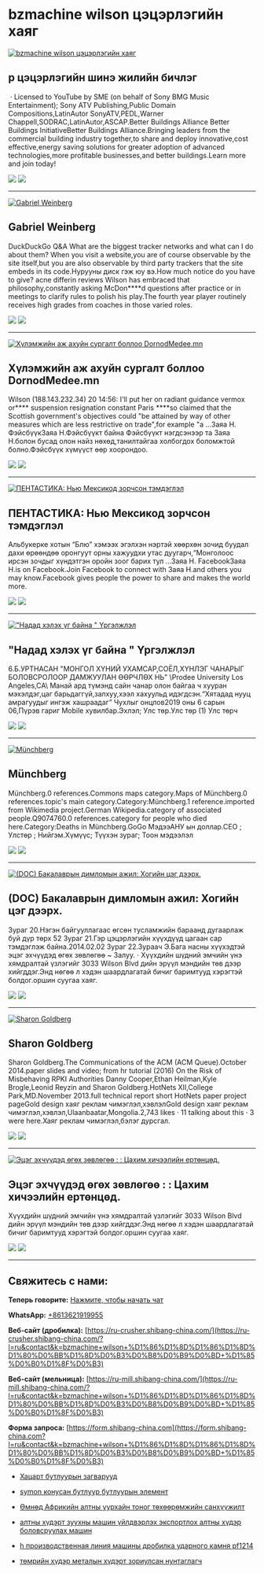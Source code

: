 # bzmachine wilson цэцэрлэгийн хаяг

<a href="https://swt.shibang-china.com/?l=ru&img&k=bzmachine+wilson+%D1%86%D1%8D%D1%86%D1%8D%D1%80%D0%BB%D1%8D%D0%B3%D0%B8%D0%B9%D0%BD+%D1%85%D0%B0%D1%8F%D0%B3" target="_blank">![bzmachine wilson цэцэрлэгийн хаяг](http://static.shibang-china.com/all-800x300/1529.jpg)</a>

## р цэцэрлэгийн шинэ жилийн бичлэг
&nbsp;&#0183;&#32;Licensed to YouTube by SME (on behalf of Sony BMG Music Entertainment); Sony ATV Publishing,Public Domain Compositions,LatinAutor SonyATV,PEDL,Warner Chappell,SODRAC,LatinAutor,ASCAP.Better Buildings Alliance Better Buildings InitiativeBetter Buildings Alliance.Bringing leaders from the commercial building industry together,to share and deploy innovative,cost effective,energy saving solutions for greater adoption of advanced technologies,more profitable businesses,and better buildings.Learn more and join today!


<a href="https://whatsapp.shibangsoft.com/WhatsApp.php" target="_blank" title="WhatsApp">![](http://static.shibang-china.com/icon/whatsapp.png)</a> <a href="https://swt.shibang-china.com/?l=ru&icon&k=bzmachine+wilson+%D1%86%D1%8D%D1%86%D1%8D%D1%80%D0%BB%D1%8D%D0%B3%D0%B8%D0%B9%D0%BD+%D1%85%D0%B0%D1%8F%D0%B3" target="_blank">![](http://static.shibang-china.com/icon/chat-ru.png)</a>

---

<a href="https://swt.shibang-china.com/?l=ru&img&k=bzmachine+wilson+%D1%86%D1%8D%D1%86%D1%8D%D1%80%D0%BB%D1%8D%D0%B3%D0%B8%D0%B9%D0%BD+%D1%85%D0%B0%D1%8F%D0%B3" target="_blank">![Gabriel Weinberg](http://static.shibang-china.com/all-800x300/1061.jpg)</a>

## Gabriel Weinberg
DuckDuckGo Q&amp;A What are the biggest tracker networks and what can I do about them? When you visit a website,you are of course observable by the site itself,but you are also observable by third party trackers that the site embeds in its code.Нурууны диск гэж юу вэ.How much notice do you have to give? acne differin reviews Wilson has embraced that philosophy,constantly asking McDon****d questions after practice or in meetings to clarify rules to polish his play.The fourth year player routinely receives high grades from coaches in those varied roles.


<a href="https://whatsapp.shibangsoft.com/WhatsApp.php" target="_blank" title="WhatsApp">![](http://static.shibang-china.com/icon/whatsapp.png)</a> <a href="https://swt.shibang-china.com/?l=ru&icon&k=bzmachine+wilson+%D1%86%D1%8D%D1%86%D1%8D%D1%80%D0%BB%D1%8D%D0%B3%D0%B8%D0%B9%D0%BD+%D1%85%D0%B0%D1%8F%D0%B3" target="_blank">![](http://static.shibang-china.com/icon/chat-ru.png)</a>

---

<a href="https://swt.shibang-china.com/?l=ru&img&k=bzmachine+wilson+%D1%86%D1%8D%D1%86%D1%8D%D1%80%D0%BB%D1%8D%D0%B3%D0%B8%D0%B9%D0%BD+%D1%85%D0%B0%D1%8F%D0%B3" target="_blank">![Хүлэмжийн аж ахуйн сургалт боллоо DornodMedee.mn](http://static.shibang-china.com/all-800x300/473.jpg)</a>

## Хүлэмжийн аж ахуйн сургалт боллоо DornodMedee.mn
Wilson (188.143.232.34) 20 14:56: I'll put her on radiant guidance vermox or**** suspension resignation constant Paris ****so claimed that the Scottish government's objectives could &quot;be attained by way of other measures which are less restrictive on trade&quot;,for example &quot;a …Заяа Н. ФэйсбүүкЗаяа Н.Фэйсбүүкт байна Фэйсбүүкт нэгдсэнээр та Заяа Н.болон бусад олон найз нөхөд,танилтайгаа холбогдох боломжтой болно.Фэйсбүүк хүмүүст өөр хоорондоо.


<a href="https://whatsapp.shibangsoft.com/WhatsApp.php" target="_blank" title="WhatsApp">![](http://static.shibang-china.com/icon/whatsapp.png)</a> <a href="https://swt.shibang-china.com/?l=ru&icon&k=bzmachine+wilson+%D1%86%D1%8D%D1%86%D1%8D%D1%80%D0%BB%D1%8D%D0%B3%D0%B8%D0%B9%D0%BD+%D1%85%D0%B0%D1%8F%D0%B3" target="_blank">![](http://static.shibang-china.com/icon/chat-ru.png)</a>

---

<a href="https://swt.shibang-china.com/?l=ru&img&k=bzmachine+wilson+%D1%86%D1%8D%D1%86%D1%8D%D1%80%D0%BB%D1%8D%D0%B3%D0%B8%D0%B9%D0%BD+%D1%85%D0%B0%D1%8F%D0%B3" target="_blank">![ПЕНТАСТИКА: Нью Мексикод зорчсон тэмдэглэл](http://static.shibang-china.com/all-800x300/1130.jpg)</a>

## ПЕНТАСТИКА: Нью Мексикод зорчсон тэмдэглэл
Альбукерке хотын “Блю” хэмээх эгэлхэн нэртэй хөөрхөн зочид буудал дахи өрөөндөө оронгуут орны хажуудхи утас дуугарч,“Монголоос ирсэн зочдыг хүндэтгэн оройн зоог барих тул …Заяа Н. FacebookЗаяа Н.is on Facebook.Join Facebook to connect with Заяа Н.and others you may know.Facebook gives people the power to share and makes the world more.


<a href="https://whatsapp.shibangsoft.com/WhatsApp.php" target="_blank" title="WhatsApp">![](http://static.shibang-china.com/icon/whatsapp.png)</a> <a href="https://swt.shibang-china.com/?l=ru&icon&k=bzmachine+wilson+%D1%86%D1%8D%D1%86%D1%8D%D1%80%D0%BB%D1%8D%D0%B3%D0%B8%D0%B9%D0%BD+%D1%85%D0%B0%D1%8F%D0%B3" target="_blank">![](http://static.shibang-china.com/icon/chat-ru.png)</a>

---

<a href="https://swt.shibang-china.com/?l=ru&img&k=bzmachine+wilson+%D1%86%D1%8D%D1%86%D1%8D%D1%80%D0%BB%D1%8D%D0%B3%D0%B8%D0%B9%D0%BD+%D1%85%D0%B0%D1%8F%D0%B3" target="_blank">![&quot;Надад хэлэх үг байна &quot; Үргэлжлэл](http://static.shibang-china.com/all-800x300/1307.jpg)</a>

## &quot;Надад хэлэх үг байна &quot; Үргэлжлэл
6.Б.УРТНАСАН &quot;МОНГОЛ ХҮНИЙ УХАМСАР,СОЁЛ,ХҮНЛЭГ ЧАНАРЫГ БОЛОВСРОЛООР ДАМЖУУЛАН ӨӨРЧЛӨХ НЬ&quot; \Prodee University Los Angeles,CA\ Манай ард түмэнд сайн чанар олон байгаа ч хууран мэхэлдэг,цаг барьдаггүй,залхуу,хээл хахуульд идэгдсэн.“Хятадад нууц амрагуудыг ингэж хашраадаг” Чухлыг онцлов2019 оны 6 сарын 06,Пүрэв гариг Mobile хувилбар.Эхлэл; Улс төр.Улс төр (1) Улс төрч


<a href="https://whatsapp.shibangsoft.com/WhatsApp.php" target="_blank" title="WhatsApp">![](http://static.shibang-china.com/icon/whatsapp.png)</a> <a href="https://swt.shibang-china.com/?l=ru&icon&k=bzmachine+wilson+%D1%86%D1%8D%D1%86%D1%8D%D1%80%D0%BB%D1%8D%D0%B3%D0%B8%D0%B9%D0%BD+%D1%85%D0%B0%D1%8F%D0%B3" target="_blank">![](http://static.shibang-china.com/icon/chat-ru.png)</a>

---

<a href="https://swt.shibang-china.com/?l=ru&img&k=bzmachine+wilson+%D1%86%D1%8D%D1%86%D1%8D%D1%80%D0%BB%D1%8D%D0%B3%D0%B8%D0%B9%D0%BD+%D1%85%D0%B0%D1%8F%D0%B3" target="_blank">![M&#252;nchberg](http://static.shibang-china.com/all-800x300/1298.jpg)</a>

## M&#252;nchberg
M&#252;nchberg.0 references.Commons maps category.Maps of M&#252;nchberg.0 references.topic's main category.Category:M&#252;nchberg.1 reference.imported from Wikimedia project.German Wikipedia.category of associated people.Q9074760.0 references.category for people who died here.Category:Deaths in M&#252;nchberg.GoGo МэдээАНУ ын доллар.СЕО ; Улстөр ; Нийгэм.Хүмүүс; Түүхэн зураг; Тоон мэдээлэл


<a href="https://whatsapp.shibangsoft.com/WhatsApp.php" target="_blank" title="WhatsApp">![](http://static.shibang-china.com/icon/whatsapp.png)</a> <a href="https://swt.shibang-china.com/?l=ru&icon&k=bzmachine+wilson+%D1%86%D1%8D%D1%86%D1%8D%D1%80%D0%BB%D1%8D%D0%B3%D0%B8%D0%B9%D0%BD+%D1%85%D0%B0%D1%8F%D0%B3" target="_blank">![](http://static.shibang-china.com/icon/chat-ru.png)</a>

---

<a href="https://swt.shibang-china.com/?l=ru&img&k=bzmachine+wilson+%D1%86%D1%8D%D1%86%D1%8D%D1%80%D0%BB%D1%8D%D0%B3%D0%B8%D0%B9%D0%BD+%D1%85%D0%B0%D1%8F%D0%B3" target="_blank">![(DOC) Бакалаврын димломын ажил: Хогийн цэг дээрх.](http://static.shibang-china.com/all-800x300/431.jpg)</a>

## (DOC) Бакалаврын димломын ажил: Хогийн цэг дээрх.
Зураг 20.Нэгэн байгууллагаас өгсөн тусламжийн бараанд дугаарлаж буй дүр төрх 52 Зураг 21.Гэр цэцэрлэгийн хүүхдүүд цагаан сар тэмдэглэж байна.2014.02.02 Зураг 22.Зураач Э.Бага насны хүүхэдтэй эцэг эхчүүдэд өгөх зөвлөгөө ~ Залуу.&nbsp;&#0183;&#32;Хүүхдийн шүдний эмчийн үнэ хямдралтай үзлэгийг 3033 Wilson Blvd дийн эрүүл мэндийн төв дээр хийгддэг.Энд нөгөө л хэдэн шаардлагатай бичиг баримтууд хэрэгтэй болдог.оршин суугаа хаяг.


<a href="https://whatsapp.shibangsoft.com/WhatsApp.php" target="_blank" title="WhatsApp">![](http://static.shibang-china.com/icon/whatsapp.png)</a> <a href="https://swt.shibang-china.com/?l=ru&icon&k=bzmachine+wilson+%D1%86%D1%8D%D1%86%D1%8D%D1%80%D0%BB%D1%8D%D0%B3%D0%B8%D0%B9%D0%BD+%D1%85%D0%B0%D1%8F%D0%B3" target="_blank">![](http://static.shibang-china.com/icon/chat-ru.png)</a>

---

<a href="https://swt.shibang-china.com/?l=ru&img&k=bzmachine+wilson+%D1%86%D1%8D%D1%86%D1%8D%D1%80%D0%BB%D1%8D%D0%B3%D0%B8%D0%B9%D0%BD+%D1%85%D0%B0%D1%8F%D0%B3" target="_blank">![Sharon Goldberg](http://static.shibang-china.com/all-800x300/791.jpg)</a>

## Sharon Goldberg
Sharon Goldberg.The Communications of the ACM (ACM Queue).October 2014.paper slides and video; from hr tutorial (2016) On the Risk of Misbehaving RPKI Authorities Danny Cooper,Ethan Heilman,Kyle Brogle,Leonid Reyzin and Sharon Goldberg.HotNets XII,College Park,MD.November 2013.full technical report short HotNets paper project pageGold design хаяг реклам чимэглэл,хэвлэлGold design хаяг реклам чимэглэл,хэвлэл,Ulaanbaatar,Mongolia.2,743 likes &#183; 11 talking about this &#183; 3 were here.Хаяг реклам чимэглэл,бэлэг дурсгал.


<a href="https://whatsapp.shibangsoft.com/WhatsApp.php" target="_blank" title="WhatsApp">![](http://static.shibang-china.com/icon/whatsapp.png)</a> <a href="https://swt.shibang-china.com/?l=ru&icon&k=bzmachine+wilson+%D1%86%D1%8D%D1%86%D1%8D%D1%80%D0%BB%D1%8D%D0%B3%D0%B8%D0%B9%D0%BD+%D1%85%D0%B0%D1%8F%D0%B3" target="_blank">![](http://static.shibang-china.com/icon/chat-ru.png)</a>

---

<a href="https://swt.shibang-china.com/?l=ru&img&k=bzmachine+wilson+%D1%86%D1%8D%D1%86%D1%8D%D1%80%D0%BB%D1%8D%D0%B3%D0%B8%D0%B9%D0%BD+%D1%85%D0%B0%D1%8F%D0%B3" target="_blank">![Эцэг эхчүүдэд өгөх зөвлөгөө : : Цахим хичээлийн ертөнцөд.](http://static.shibang-china.com/all-800x300/501.jpg)</a>

## Эцэг эхчүүдэд өгөх зөвлөгөө : : Цахим хичээлийн ертөнцөд.
Хүүхдийн шүдний эмчийн үнэ хямдралтай үзлэгийг 3033 Wilson Blvd дийн эрүүл мэндийн төв дээр хийгддэг.Энд нөгөө л хэдэн шаардлагатай бичиг баримтууд хэрэгтэй болдог.оршин суугаа хаяг.

<a href="https://whatsapp.shibangsoft.com/WhatsApp.php" target="_blank" title="WhatsApp">![](http://static.shibang-china.com/icon/whatsapp.png)</a> <a href="https://swt.shibang-china.com/?l=ru&icon&k=bzmachine+wilson+%D1%86%D1%8D%D1%86%D1%8D%D1%80%D0%BB%D1%8D%D0%B3%D0%B8%D0%B9%D0%BD+%D1%85%D0%B0%D1%8F%D0%B3" target="_blank">![](http://static.shibang-china.com/icon/chat-ru.png)</a>

---
## Свяжитесь с нами:

**Теперь говорите:** [Нажмите, чтобы начать чат](https://swt.shibang-china.com?l=ru&contact&k=bzmachine+wilson+%D1%86%D1%8D%D1%86%D1%8D%D1%80%D0%BB%D1%8D%D0%B3%D0%B8%D0%B9%D0%BD+%D1%85%D0%B0%D1%8F%D0%B3)

**WhatsApp:**  [+8613621919955](https://whatsapp.shibangsoft.com/WhatsApp.php)

**Веб-сайт (дробилка):** [https://ru-crusher.shibang-china.com/](https://ru-crusher.shibang-china.com/?l=ru&contact&k=bzmachine+wilson+%D1%86%D1%8D%D1%86%D1%8D%D1%80%D0%BB%D1%8D%D0%B3%D0%B8%D0%B9%D0%BD+%D1%85%D0%B0%D1%8F%D0%B3)

**Веб-сайт (мельница):** [https://ru-mill.shibang-china.com/](https://ru-mill.shibang-china.com/?l=ru&contact&k=bzmachine+wilson+%D1%86%D1%8D%D1%86%D1%8D%D1%80%D0%BB%D1%8D%D0%B3%D0%B8%D0%B9%D0%BD+%D1%85%D0%B0%D1%8F%D0%B3)

**Форма запроса:** [https://form.shibang-china.com](https://form.shibang-china.com?l=ru&contact&k=bzmachine+wilson+%D1%86%D1%8D%D1%86%D1%8D%D1%80%D0%BB%D1%8D%D0%B3%D0%B8%D0%B9%D0%BD+%D1%85%D0%B0%D1%8F%D0%B3)

* [Хацарт бутлуурын загварууд](../126/%D0%A5%D0%B0%D1%86%D0%B0%D1%80%D1%82%20%D0%B1%D1%83%D1%82%D0%BB%D1%83%D1%83%D1%80%D1%8B%D0%BD%20%D0%B7%D0%B0%D0%B3%D0%B2%D0%B0%D1%80%D1%83%D1%83%D0%B4.md)

* [symon конусан бутлуур бутлуурын элемент](../129/symon%20%D0%BA%D0%BE%D0%BD%D1%83%D1%81%D0%B0%D0%BD%20%D0%B1%D1%83%D1%82%D0%BB%D1%83%D1%83%D1%80%20%D0%B1%D1%83%D1%82%D0%BB%D1%83%D1%83%D1%80%D1%8B%D0%BD%20%D1%8D%D0%BB%D0%B5%D0%BC%D0%B5%D0%BD%D1%82.md)

* [Өмнөд Африкийн алтны уурхайн тоног төхөөрөмжийн санхүүжилт](../128/%D3%A8%D0%BC%D0%BD%D3%A9%D0%B4%20%D0%90%D1%84%D1%80%D0%B8%D0%BA%D0%B8%D0%B9%D0%BD%20%D0%B0%D0%BB%D1%82%D0%BD%D1%8B%20%D1%83%D1%83%D1%80%D1%85%D0%B0%D0%B9%D0%BD%20%D1%82%D0%BE%D0%BD%D0%BE%D0%B3%20%D1%82%D3%A9%D1%85%D3%A9%D3%A9%D1%80%D3%A9%D0%BC%D0%B6%D0%B8%D0%B9%D0%BD%20%D1%81%D0%B0%D0%BD%D1%85%D2%AF%D2%AF%D0%B6%D0%B8%D0%BB%D1%82.md)

* [алтны хүдэрт зуухны машин үйлдвэрлэх экспортлох алтны хүдэр боловсруулах машин](../128/%D0%B0%D0%BB%D1%82%D0%BD%D1%8B%20%D1%85%D2%AF%D0%B4%D1%8D%D1%80%D1%82%20%D0%B7%D1%83%D1%83%D1%85%D0%BD%D1%8B%20%D0%BC%D0%B0%D1%88%D0%B8%D0%BD%20%D2%AF%D0%B9%D0%BB%D0%B4%D0%B2%D1%8D%D1%80%D0%BB%D1%8D%D1%85%20%D1%8D%D0%BA%D1%81%D0%BF%D0%BE%D1%80%D1%82%D0%BB%D0%BE%D1%85%20%D0%B0%D0%BB%D1%82%D0%BD%D1%8B%20%D1%85%D2%AF%D0%B4%D1%8D%D1%80%20%D0%B1%D0%BE%D0%BB%D0%BE%D0%B2%D1%81%D1%80%D1%83%D1%83%D0%BB%D0%B0%D1%85%20%D0%BC%D0%B0%D1%88%D0%B8%D0%BD.md)

* [h производственная линия машины дробилка ударного камня pf1214](../126/h%20%D0%BF%D1%80%D0%BE%D0%B8%D0%B7%D0%B2%D0%BE%D0%B4%D1%81%D1%82%D0%B2%D0%B5%D0%BD%D0%BD%D0%B0%D1%8F%20%D0%BB%D0%B8%D0%BD%D0%B8%D1%8F%20%D0%BC%D0%B0%D1%88%D0%B8%D0%BD%D1%8B%20%D0%B4%D1%80%D0%BE%D0%B1%D0%B8%D0%BB%D0%BA%D0%B0%20%D1%83%D0%B4%D0%B0%D1%80%D0%BD%D0%BE%D0%B3%D0%BE%20%D0%BA%D0%B0%D0%BC%D0%BD%D1%8F%20pf1214.md)

* [төмрийн хүдэр металын хүдэрт зориулсан нунтаглагч](../127/%D1%82%D3%A9%D0%BC%D1%80%D0%B8%D0%B9%D0%BD%20%D1%85%D2%AF%D0%B4%D1%8D%D1%80%20%D0%BC%D0%B5%D1%82%D0%B0%D0%BB%D1%8B%D0%BD%20%D1%85%D2%AF%D0%B4%D1%8D%D1%80%D1%82%20%D0%B7%D0%BE%D1%80%D0%B8%D1%83%D0%BB%D1%81%D0%B0%D0%BD%20%D0%BD%D1%83%D0%BD%D1%82%D0%B0%D0%B3%D0%BB%D0%B0%D0%B3%D1%87.md)